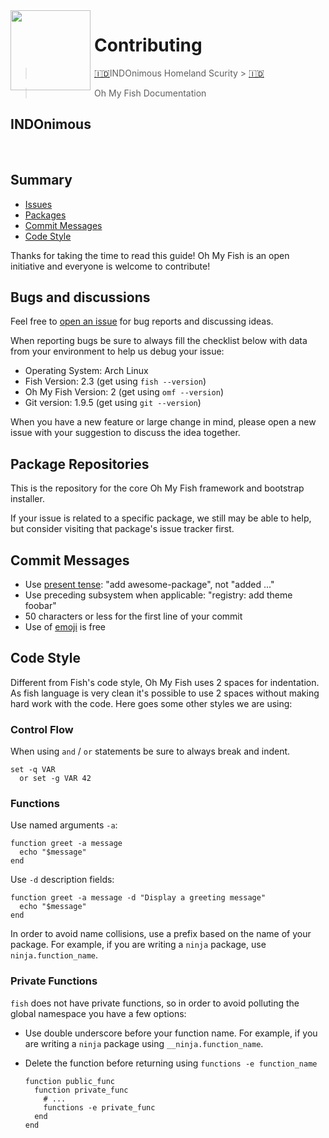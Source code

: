 <img src="https://cdn.rawgit.com/oh-my-fish/oh-my-fish/e4f1c2e0219a17e2c748b824004c8d0b38055c16/docs/logo.svg" align="left" width="128px" height="128px"/>
<img align="left" width="0" height="128px"/>

# Contributing
> <a href="Soca/in-DO/README.md">🇮🇩</a>INDOnimous Homeland Scurity > <a href="Soca/in-DO/README.md">🇮🇩</a>

> Oh My Fish Documentation

## INDOnimous 

<br>

## Summary

* [Issues](#issues)
* [Packages](#package-repositories)
* [Commit Messages](#commit-messages)
* [Code Style](#code-style)

Thanks for taking the time to read this guide! Oh My Fish is an open initiative and everyone is welcome to contribute!

## Bugs and discussions

Feel free to [open an issue](https://github.com/oh-my-fish/oh-my-fish/issues) for bug reports and discussing ideas.

When reporting bugs be sure to always fill the checklist below with data from your environment to help us debug your issue:

* Operating System: Arch Linux
* Fish Version: 2.3 (get using `fish --version`)
* Oh My Fish Version: 2  (get using `omf --version`)
* Git version: 1.9.5 (get using `git --version`)

When you have a new feature or large change in mind, please open a new issue with your suggestion to discuss the idea together.

## Package Repositories

This is the repository for the core Oh My Fish framework and bootstrap installer.

If your issue is related to a specific package, we still may be able to help, but consider visiting that package's issue tracker first.

## Commit Messages

+ Use [present tense](https://simple.wikipedia.org/wiki/Present_tense): "add awesome-package", not "added ..."
+ Use preceding subsystem when applicable: "registry: add theme foobar"
+ 50 characters or less for the first line of your commit
+ Use of [emoji](http://www.emoji-cheat-sheet.com/) is free

## Code Style

Different from Fish's code style, Oh My Fish uses 2 spaces for indentation. As fish language is very clean it's possible to use 2 spaces without making hard work with the code. Here goes some other styles we are using:

### Control Flow

When using `and` / `or` statements be sure to always break and indent.

```fish
set -q VAR
  or set -g VAR 42
```

### Functions

Use named arguments `-a`:

```fish
function greet -a message
  echo "$message"
end
```

Use `-d` description fields:

```fish
function greet -a message -d "Display a greeting message"
  echo "$message"
end
```

In order to avoid name collisions, use a prefix based on the name of your package. For example, if you are writing a `ninja` package, use `ninja.function_name`.


### Private Functions

`fish` does not have private functions, so in order to avoid polluting the global namespace you have a few options:


+ Use double underscore before your function name. For example, if you are writing a `ninja` package using `__ninja.function_name`.

+ Delete the function before returning using `functions -e function_name`

  ```fish
  function public_func
    function private_func
      # ...
      functions -e private_func
    end
  end
  ```
  

